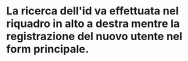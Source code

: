# La ricerca dell'id va effettuata nel riquadro in alto a destra mentre la registrazione del nuovo utente nel form principale.
